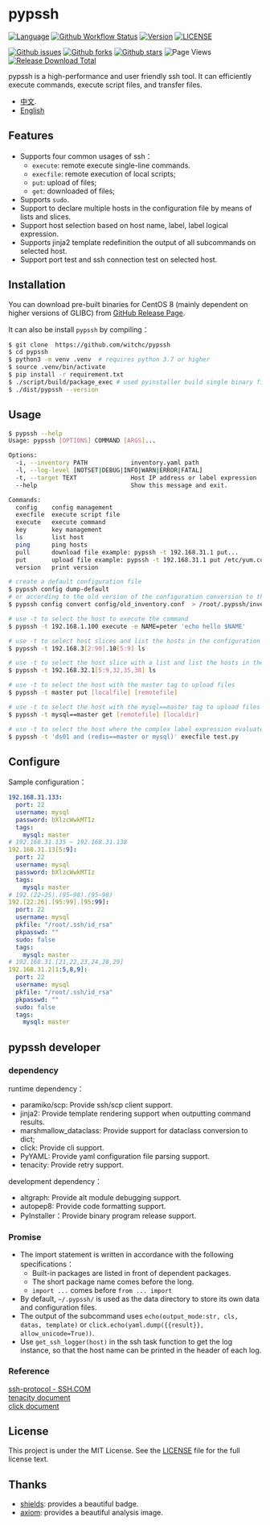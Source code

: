 # pypssh
[![Language](https://img.shields.io/badge/Language-Python-blue.svg)](https://www.python.org/)
[![Github Workflow Status](https://img.shields.io/github/workflow/status/witchc/pypssh/pypsshci)](https://github.com/witchc/pypssh/actions/workflows/pypsshci.yml)
[![Version](https://img.shields.io/github/v/release/witchc/pypssh?include_prereleases)](https://github.com/witchc/pypssh/releases)
[![LICENSE](https://img.shields.io/github/license/witchc/pypssh)](LICENSE)

[![Github issues](https://img.shields.io/github/issues/witchc/pypssh)](https://github.com/witchc/pypssh/issues)
[![Github forks](https://img.shields.io/github/forks/witchc/pypssh)](https://github.com/witchc/pypssh/network/members)
[![Github stars](https://img.shields.io/github/stars/witchc/pypssh)](https://github.com/witchc/pypssh/stargazers)
![Page Views](https://views.whatilearened.today/views/github/witchc/pypssh.svg)
[![Release Download Total](https://img.shields.io/github/downloads/witchc/pypssh/total)](https://github.com/witchc/pypssh/releases)

pypssh is a high-performance and user friendly ssh tool. It can efficiently execute commands, execute script files, and transfer files. 

- [中文](./README_zh-CN.md).
- [English](./README.md)

## Features
- Supports four common usages of ssh：
  - `execute`: remote execute single-line commands.
  - `execfile`: remote execution of local scripts;
  - `put`: upload of files;
  - `get`: downloaded of files;
- Supports `sudo`.
- Support to declare multiple hosts in the configuration file by means of lists and slices.
- Support host selection based on host name, label, label logical expression.
- Supports jinja2 template redefinition the output of all subcommands on selected host.
- Support port test and ssh connection test on selected host.

## Installation
You can download pre-built binaries for CentOS 8 (mainly dependent on higher versions of GLIBC) from [GitHub Release Page](https://github.com/witchc/pypssh/releases).

It can also be install `pypssh` by compiling：
```bash
$ git clone  https://github.com/witchc/pypssh 
$ cd pypssh
$ python3 -m venv .venv  # requires python 3.7 or higher
$ source .venv/bin/activate
$ pip install -r requirement.txt
$ ./script/build/package_exec # used pyinstaller build single binary file.
$ ./dist/pypssh --version
```

## Usage
```bash
$ pypssh --help
Usage: pypssh [OPTIONS] COMMAND [ARGS]...

Options:
  -i, --inventory PATH            inventory.yaml path
  -l, --log-level [NOTSET|DEBUG|INFO|WARN|ERROR|FATAL]
  -t, --target TEXT               Host IP address or label expression
  --help                          Show this message and exit.

Commands:
  config    config management
  execfile  execute script file
  execute   execute command
  key       key management
  ls        list host
  ping      ping hosts
  pull      download file example: pypssh -t 192.168.31.1 put...
  put       upload file example: pypssh -t 192.168.31.1 put /etc/yum.conf...
  version   print version

# create a default configuration file
$ pypssh config dump-default
# or according to the old version of the configuration conversion to the new version of the configuration file
$ pypssh config convert config/old_inventory.conf  > /root/.pypssh/inventory/inventory.yaml

# use -t to select the host to execute the command
$ pypssh -t 192.168.1.100 execute -e NAME=peter 'echo hello $NAME'

# use -t to select host slices and list the hosts in the configuration
$ pypssh -t 192.168.3[2:90].10[5:9] ls

# use -t to select the host slice with a list and list the hosts in the configuration
$ pypssh -t 192.168.32.1[5:9,32,35,38] ls

# use -t to select the host with the master tag to upload files
$ pypssh -t master put [localfile] [remotefile]

# use -t to select the host with the mysql==master tag to upload files
$ pypssh -t mysql==master get [remotefile] [localdir]

# use -t to select the host where the complex label expression evaluates to True to upload files
$ pypssh -t 'ds01 and (redis==master or mysql)' execfile test.py
```

## Configure
Sample configuration：  
```yaml
192.168.31.133:
  port: 22
  username: mysql
  password: bXlzcWwkMTIz
  tags:
    mysql: master
# 192.168.31.135 ~ 192.168.31.138
192.168.31.13[5:9]:
  port: 22
  username: mysql
  password: bXlzcWwkMTIz
  tags:
    mysql: master
# 192.(22~25).(95~98).(95~98)
192.[22:26].[95:99].[95:99]:
  port: 22
  username: mysql
  pkfile: "/root/.ssh/id_rsa"
  pkpasswd: ""
  sudo: false
  tags:
    mysql: master
# 192.168.31.[21,22,23,24,28,29]
192.168.31.2[1:5,8,9]:
  port: 22
  username: mysql
  pkfile: "/root/.ssh/id_rsa"
  pkpasswd: ""
  sudo: false
  tags:
    mysql: master
```

## pypssh developer
### dependency
runtime dependency：  
- paramiko/scp: Provide ssh/scp client support.
- jinja2: Provide template rendering support when outputting command results.
- marshmallow_dataclass: Provide support for dataclass conversion to dict;
- click: Provide cli support.
- PyYAML: Provide yaml configuration file parsing support.
- tenacity: Provide retry support.

development dependency：
- altgraph: Provide alt module debugging support.
- autopep8: Provide code formatting support.
- PyInstaller：Provide binary program release support.

### Promise
- The import statement is written in accordance with the following specifications：
  - Built-in packages are listed in front of dependent packages.
  - The short package name comes before the long.
  - `import ...` comes before `from ... import`
- By default, `~/.pypssh/` is used as the data directory to store its own data and configuration files.
- The output of the subcommand uses `echo(output_mode:str, cls, datas, template)` or `click.echo(yaml.dump({{result}}, allow_unicode=True))`.
- Use `get_ssh_logger(host)` in the ssh task function to get the log instance, so that the host name can be printed in the header of each log.

### Reference
[ssh-protocol - SSH.COM](https://www.ssh.com/academy/ssh/protocol)  
[tenacity document](https://tenacity.readthedocs.io/en/latest/index.html)  
[click document](https://click.palletsprojects.com/en/7.x/)  


## License
This project is under the MIT License. See the [LICENSE](./LICENSE)  file for the full license text.

## Thanks
- [shields](img.shields.io): provides a beautiful badge.
- [axiom](repobeats.axiom.co): provides a beautiful analysis image.
